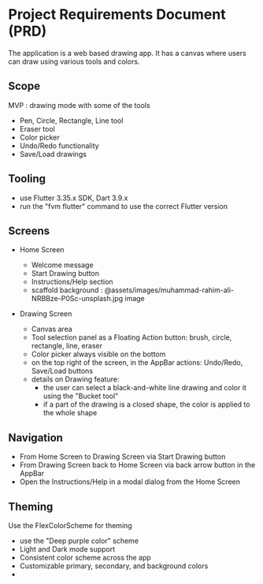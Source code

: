 # Project Requirements Document (PRD)

The application is a web based drawing app.
It has a canvas where users can draw using various tools and colors.

## Scope

MVP : drawing mode with some of the tools
- Pen, Circle, Rectangle, Line tool
- Eraser tool
- Color picker
- Undo/Redo functionality
- Save/Load drawings


## Tooling
- use Flutter 3.35.x SDK, Dart 3.9.x
- run the "fvm flutter" command to use the correct Flutter version

## Screens
- Home Screen
  - Welcome message
  - Start Drawing button
  - Instructions/Help section
  - scaffold background : @assets/images/muhammad-rahim-ali-NRBBze-P0Sc-unsplash.jpg image
  
- Drawing Screen
  - Canvas area
  - Tool selection panel as a Floating Action button: brush, circle, rectangle, line, eraser
  - Color picker always visible on the bottom
  - on the top right of the screen, in the AppBar actions: Undo/Redo, Save/Load buttons
  - details on Drawing feature:
    - the user can select a black-and-white line drawing and color it using the "Bucket tool"
    - if a part of the drawing is a closed shape, the color is applied to the whole shape


## Navigation
- From Home Screen to Drawing Screen via Start Drawing button
- From Drawing Screen back to Home Screen via back arrow button in the AppBar
- Open the Instructions/Help in a modal dialog from the Home Screen


## Theming

Use the FlexColorScheme for theming
- use the "Deep purple color" scheme
- Light and Dark mode support
- Consistent color scheme across the app
- Customizable primary, secondary, and background colors
- 

